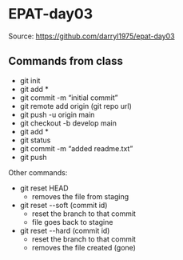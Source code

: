 # EPAT-day03
Source: https://github.com/darryl1975/epat-day03

## Commands from class
* git init
* git add * 
* git commit -m “initial commit”
* git remote add origin (git repo url)
* git push -u origin main
* git checkout -b develop main
* git add *
* git status
* git commit -m “added readme.txt”
* git push


Other commands: 
* git reset HEAD
    * removes the file from staging
* git reset --soft (commit id)
    * reset the branch to that commit
    * file goes back to stagine
* git reset --hard (commit id)
    * reset the branch to that commit
    * removes the file created (gone)
